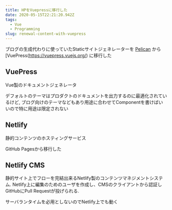 ```yaml
---
title: HPをVuepressに移行した
date: 2020-05-15T22:21:20.942Z
tags:
  - Vue
  - Programming
slug: renewal-content-with-vuepress
---
```

ブログの生成代わりに使っていたStaticサイトジェネレーターを [Pelican](https://blog.getpelican.com/) から [VuePress(https://vuepress.vuejs.org/) に移行した

## VuePress

Vue製のドキュメントジェネレータ

デフォルトのテーマはプロダクトのドキュメントを出力するのに最適化されているけど, ブログ向けのテーマなどもあり用途に合わせてComponentを書けばいいので特に用途は限定されない

## Netlify

静的コンテンツのホスティングサービス

GitHub Pagesから移行した

## Netlify CMS

静的サイト上でフローを完結出来るNetlify製のコンテンツマネジメントシステム. Netlify上に編集のためのユーザを作成し、CMSのクライアントから認証しGitHubにPull Requestが投げられる. 

サーバランタイムを必用としないのでNetlify上でも動く